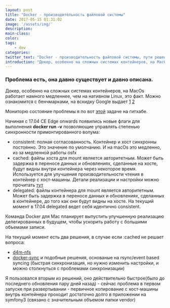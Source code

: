 ```yaml
---
layout: post
title: "Docker - производительность файловой системы"
date: 2017-05-15 01:31:02
image: '/assets/img/'
description:
main-class:
color:
tags:
    - dev
categories:
twitter_text: "Docker - производительность файловой системы, пути решения"
introduction: "Докер, особенно на сложных системах контейнеров, на MacOs работает намного  медленнее, чем на нативном Linux, это факт"
---
```


### Проблема есть, она давно существует и давно описана.

Докер, особенно на сложных системах контейнеров, на MacOs работает намного  медленнее, чем на нативном Linux, это факт. Можно ознакомится с
бенчмарками, на вскидку Google выдает [1](http://www.cameronmaske.com/docker-on-osx/) [2](https://medium.freecodecamp.com/speed-up-file-access-in-docker-for-mac-fbeee65d0ee7)

Мониторю состояние проблемы я по вот [этой](https://github.com/docker/for-mac/issues/77) задаче на гитхабе.

Начиная с 17.04 CE Edge onwards появились новые флаги для выполнения **docker run -v** позволяющие управлять степенью синхронности 
примонтированного волума:

* consistent: полная согласованность. Контейнер и хост синхронны постоянно. Это значение по умолчанию. И на macOs это медленно, из за медленной работы osfx
* cached: файлы хоста для mount является авторитетным. Может быть задержка в переносе данных и обновлениях, сделанные на хосте, будут видны внутри контейнера через некоторое время. Используется для улучшения производительности чтения в контейнер с хост-машины. Детали реализации и настройки можно прочитать [тут](https://blog.docker.com/2017/05/user-guided-caching-in-docker-for-mac/)
* delegated: файлы контейнера для mount является авторитетным. Может быть задержка в переносе данных и обновлениях, сделанных в контейнере, до того как они будут видны на хосте. На текущий момент в 17.04 delegated ведет себя идентично consistent.

Команда Docker для Mac планирует выпустить улучшенную реализацию делегированных в будущем, чтобы ускорить работу с большими объемами записи.

На текущий момент есть два решения, в случае если :cached не решает вопроса:

* [d4m-nfs](https://github.com/IFSight/d4m-nfs)
* [docker-sync](http://docker-sync.io) и подобные решения, основаные на rsync/event based syncing (быстрая синхронизация, но нужно изменить настройки, и можно 
столкнуться с проблемами синхронизации)

Я пользовался вторым из решений, оно действительно быстрое(было до последнего обновления пару дней назад) - сейчас проблема в первом запуске при развертывании - первичное копирование с хост-машины внутрь контейнера проходит достаточно долго в приложении на symfony3
(связано с значительным объемом папки vendor)


